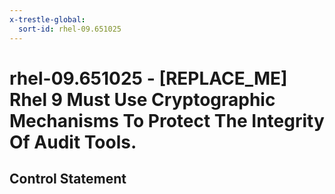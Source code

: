 ```yaml
---
x-trestle-global:
  sort-id: rhel-09.651025
---
```


# rhel-09.651025 - \[REPLACE_ME\] Rhel 9 Must Use Cryptographic Mechanisms To Protect The Integrity Of Audit Tools.

## Control Statement
